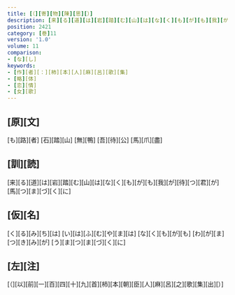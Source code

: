 ```yaml
---
title: [（][寄][物][陳][思][）]
description: [来][る][道][は][岩][踏][む][山][は][な][く][も][が][も][我][が][待][つ][君][が][馬][つ][ま][づ][く][に]
position: 2421
category: [巻]11
version: '1.0'
volume: 11
comparison:
- [な][し]
keywords:
- [作][者][：][柿][本][人][麻][呂][歌][集]
- [略][体]
- [恋][情]
- [女][歌]
---
```


## [原][文]

[も][路][者] [石][踏][山] [無][鴨] [吾][待][公] [馬][爪][盡]

## [訓][読]

[来][る][道][は][岩][踏][む][山][は][な][く][も][が][も][我][が][待][つ][君][が][馬][つ][ま][づ][く][に]

## [仮][名]

[く][る][み][ち][は] [い][は][ふ][む][や][ま][は] [な][く][も][が][も] [わ][が][ま][つ][き][み][が] [う][ま][つ][ま][づ][く][に]

## [左][注]

[（][以][前][一][百][四][十][九][首][柿][本][朝][臣][人][麻][呂][之][歌][集][出][）]
